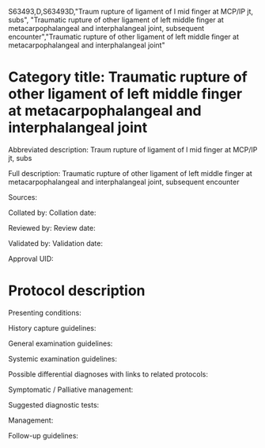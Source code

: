 S63493,D,S63493D,"Traum rupture of ligament of l mid finger at MCP/IP jt, subs", "Traumatic rupture of other ligament of left middle finger at metacarpophalangeal and interphalangeal joint, subsequent encounter","Traumatic rupture of other ligament of left middle finger at metacarpophalangeal and interphalangeal joint"
# Category title: Traumatic rupture of other ligament of left middle finger at metacarpophalangeal and interphalangeal joint

Abbreviated description: Traum rupture of ligament of l mid finger at MCP/IP jt, subs

Full description: Traumatic rupture of other ligament of left middle finger at metacarpophalangeal and interphalangeal joint, subsequent encounter

Sources:

Collated by:
Collation date:

Reviewed by:
Review date:

Validated by:
Validation date:

Approval UID:

# Protocol description

Presenting conditions:

History capture guidelines:

General examination guidelines:

Systemic examination guidelines:

Possible differential diagnoses with links to related protocols:

Symptomatic / Palliative management:

Suggested diagnostic tests:

Management:

Follow-up guidelines:
